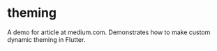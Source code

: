 # theming

A demo for article at medium.com. Demonstrates how to make custom dynamic theming in Flutter.

